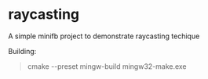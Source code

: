 # raycasting
A simple minifb project to demonstrate raycasting techique

Building:

> cmake --preset mingw-build
> mingw32-make.exe

